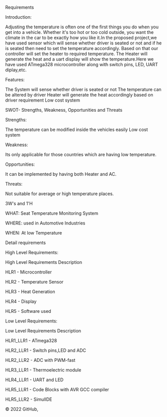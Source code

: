 Requirements

Introduction:

Adjusting the temperature is often one of the first things you do when you get into a vehicle. Whether it's too hot or too cold outside, you want the climate in the car to be exactly how you like it.In the proposed project,we have used sensor which will sense whether driver is seated or not and if he is seated then need to set the temperature accordingly. Based on that our controller will set the heater to required temperature. The Heater will generate the heat and a uart display will show the temperature.Here we have used ATmega328 microcontroller along with switch pins, LED, UART diplay,etc.

Features:

The System will sense whether driver is seated or not The temperature can be altered by driver Heater will generate the heat accordingly based on driver requirement Low cost system

SWOT- Strengths, Weakness, Opportunities and Threats

Strengths:

The temperature can be modified inside the vehicles easily Low cost system

Weakness:

Its only applicable for those countries which are having low temperature.

Opportunities:

It can be implemented by having both Heater and AC.

Threats:

Not suitable for average or high temperature places.

3W's and 1'H

WHAT: Seat Temperature Monitoring System

WHERE: used in Automotive Industries

WHEN: At low Temperature

Detail requirements

High Level Requirements:

High Level Requirements Description

HLR1 - Microcontroller

HLR2 - Temperature Sensor

HLR3 - Heat Generation

HLR4 - Display

HLR5 - Software used

Low Level Requirements:

Low Level Requirements Description

HLR1_LLR1 - ATmega328

HLR2_LLR1 - Switch pins,LED and ADC

HLR2_LLR2 - ADC with PWM-fast

HLR3_LLR1 - Thermoelectric module

HLR4_LLR1 - UART and LED

HLR5_LLR1 - Code Blocks with AVR GCC compiler

HLR5_LLR2 - SimulIDE

© 2022 GitHub, 
